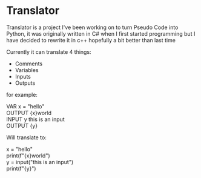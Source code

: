# Translator
Translator is a project I've been working on to turn Pseudo Code into Python, it was originally written in C# when I first started programming but I have decided to rewrite it in c++ hopefully a bit better than last time

Currently it can translate 4 things:
- Comments
- Variables
- Inputs
- Outputs

for example:

VAR x = "hello"  
OUTPUT {x}world  
INPUT y this is an input  
OUTPUT {y}  

Will translate to:  
  
x = "hello"  
print(f"{x}world")  
y = input("this is an input")  
print(f"{y}")  

